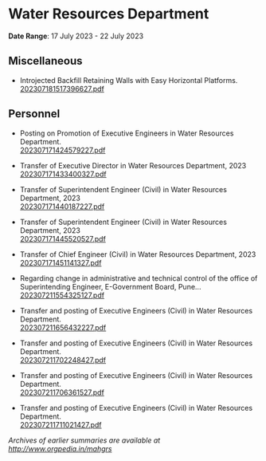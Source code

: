 # Water Resources Department

**Date Range**: 17 July 2023 - 22 July 2023


## Miscellaneous
- Introjected Backfill Retaining Walls with Easy Horizontal Platforms.\
  [202307181517396627.pdf](https://gr.maharashtra.gov.in/Site/Upload/Government%20Resolutions/English/202307181517396627.pdf)

## Personnel
- Posting on Promotion of Executive Engineers in Water Resources Department.\
  [202307171424579227.pdf](https://gr.maharashtra.gov.in/Site/Upload/Government%20Resolutions/English/202307171424579227.pdf)

- Transfer of Executive Director in Water Resources Department, 2023\
  [202307171433400327.pdf](https://gr.maharashtra.gov.in/Site/Upload/Government%20Resolutions/English/202307171433400327.pdf)

- Transfer of Superintendent Engineer (Civil) in Water Resources Department, 2023\
  [202307171440187227.pdf](https://gr.maharashtra.gov.in/Site/Upload/Government%20Resolutions/English/202307171440187227.pdf)

- Transfer of Superintendent Engineer (Civil) in Water Resources Department, 2023\
  [202307171445520527.pdf](https://gr.maharashtra.gov.in/Site/Upload/Government%20Resolutions/English/202307171445520527.pdf)

- Transfer of Chief Engineer (Civil) in Water Resources Department, 2023\
  [202307171451141327.pdf](https://gr.maharashtra.gov.in/Site/Upload/Government%20Resolutions/English/202307171451141327.pdf)

- Regarding change in administrative and technical control of the office of Superintending Engineer, E-Government Board, Pune...\
  [202307211554325127.pdf](https://gr.maharashtra.gov.in/Site/Upload/Government%20Resolutions/English/202307211554325127.pdf)

- Transfer and posting of Executive Engineers (Civil) in Water Resources Department.\
  [202307211656432227.pdf](https://gr.maharashtra.gov.in/Site/Upload/Government%20Resolutions/English/202307211656432227.pdf)

- Transfer and posting of Executive Engineers (Civil) in Water Resources Department.\
  [202307211702248427.pdf](https://gr.maharashtra.gov.in/Site/Upload/Government%20Resolutions/English/202307211702248427.pdf)

- Transfer and posting of Executive Engineers (Civil) in Water Resources Department.\
  [202307211706361527.pdf](https://gr.maharashtra.gov.in/Site/Upload/Government%20Resolutions/English/202307211706361527.pdf)

- Transfer and posting of Executive Engineers (Civil) in Water Resources Department.\
  [202307211711021427.pdf](https://gr.maharashtra.gov.in/Site/Upload/Government%20Resolutions/English/202307211711021427.pdf)


*Archives of earlier summaries are available at http://www.orgpedia.in/mahgrs*